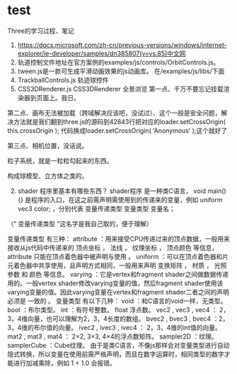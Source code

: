 # test
Three的学习过程、笔记
1. https://docs.microsoft.com/zh-cn/previous-versions/windows/internet-explorer/ie-developer/samples/dn385807(v=vs.85)中文网
2. 轨道控制文件地址在官方案例的examples/js/controls/OrbitControls.js。
3. tween.js是一款可生成平滑动画效果的js动画库。 在/examples/js/libs/下面
4. TrackballControls.js 轨迹球控件
5. CSS3DRenderer.js CSS3DRenderer 全景浏览
第一点、千万不要忘记挂载渲染器到页面上。我日。

第二点、画布无法被加载（跨域解决应该吧，没试过）、这个一般是安全问题，解决方法就是我们翻到three.js的源码到42843行把对应的loader.setCrossOrigin( this.crossOrigin ); 代码换成loader.setCrossOrigin( ‘Anonymous’ );这个就好了



第三点、相机位置，没话说。

粒子系统，就是一粒粒勾起来的东西。

构成球模型、立方体之类的。


2. shader 程序里基本有哪些东西？
shader程序 是一种类C语言， void main(){} 是程序的入口，在这之前需声明需使用到的传递来的变量，例如 uniform vec3 color; ，分别代表 变量传递类型 变量类型 变量名；

（“ 变量传递类型 ”这名字是我自己取的，便于理解）

变量传递类型 有三种：
attribute ：用来接受CPU传递过来的顶点数据，一般用来接收从js代码中传递来的 顶点坐标 ， 法线 ， 纹理坐标 ， 顶点颜色 等信息， attribute 只能在顶点着色器中被声明与使用 。
uniform ：可以在顶点着色器和片元着色器中共享使用，且声明方式相同，一般用来声明 变换矩阵 ， 材质 ， 光照参数 和 颜色 等信息。
varying ：它是vertex和fragment shader之间做数据传递用的。一般vertex shader修改varying变量的值，然后fragment shader使用该varying变量的值。因此varying变量在vertex和fragment shader二者之间的声明必须是 一致的 。
变量类型 有以下几种：
void ：和C语言的void一样，无类型。
bool ：布尔类型。
int ：有符号整数。
float 浮点数。
vec2 , vec3 , vec4 ： 2，3，4维向量，也可以理解为2，3，4长度的数组。
bvec2 , bvec3 , bvec4 ：2，3，4维的布尔值的向量。
ivec2 , ivec3 , ivec4 ： 2，3，4维的int值的向量。
mat2 , mat3 , mat4 ： 2×2, 3×3, 4×4的浮点数矩阵。
sampler2D ：纹理。
samplerCube ：Cube纹理。
由于是类C语言，不像js那样会对变量类型进行自动隐式转换，所以变量在使用前需严格声明，而且在数字运算时，相同类型的数字才能进行加减乘除，例如 1 + 1.0 会报错。
